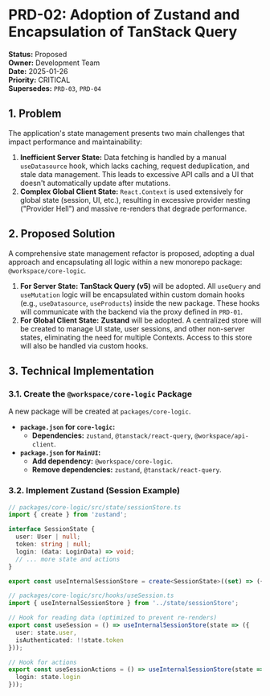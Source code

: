 # PRD-02: Adoption of Zustand and Encapsulation of TanStack Query

**Status:** Proposed  
**Owner:** Development Team  
**Date:** 2025-01-26  
**Priority:** CRITICAL  
**Supersedes:** `PRD-03`, `PRD-04`

## 1. Problem

The application's state management presents two main challenges that impact performance and maintainability:

1.  **Inefficient Server State:** Data fetching is handled by a manual `useDatasource` hook, which lacks caching, request deduplication, and stale data management. This leads to excessive API calls and a UI that doesn't automatically update after mutations.
2.  **Complex Global Client State:** `React.Context` is used extensively for global state (session, UI, etc.), resulting in excessive provider nesting ("Provider Hell") and massive re-renders that degrade performance.

## 2. Proposed Solution

A comprehensive state management refactor is proposed, adopting a dual approach and encapsulating all logic within a new monorepo package: `@workspace/core-logic`.

1.  **For Server State:** **TanStack Query (v5)** will be adopted. All `useQuery` and `useMutation` logic will be encapsulated within custom domain hooks (e.g., `useDatasource`, `useProducts`) inside the new package. These hooks will communicate with the backend via the proxy defined in `PRD-01`.
2.  **For Global Client State:** **Zustand** will be adopted. A centralized store will be created to manage UI state, user sessions, and other non-server states, eliminating the need for multiple Contexts. Access to this store will also be handled via custom hooks.

## 3. Technical Implementation

### 3.1. Create the `@workspace/core-logic` Package

A new package will be created at `packages/core-logic`.

* **`package.json` for `core-logic`:**
    * **Dependencies:** `zustand`, `@tanstack/react-query`, `@workspace/api-client`.
* **`package.json` for `MainUI`:**
    * **Add dependency:** `@workspace/core-logic`.
    * **Remove dependencies:** `zustand`, `@tanstack/react-query`.

### 3.2. Implement Zustand (Session Example)

```typescript
// packages/core-logic/src/state/sessionStore.ts
import { create } from 'zustand';

interface SessionState {
  user: User | null;
  token: string | null;
  login: (data: LoginData) => void;
  // ... more state and actions
}

export const useInternalSessionStore = create<SessionState>((set) => ({ /* ... */ }));

// packages/core-logic/src/hooks/useSession.ts
import { useInternalSessionStore } from '../state/sessionStore';

// Hook for reading data (optimized to prevent re-renders)
export const useSession = () => useInternalSessionStore(state => ({
  user: state.user,
  isAuthenticated: !!state.token
}));

// Hook for actions
export const useSessionActions = () => useInternalSessionStore(state => ({
  login: state.login
}));